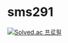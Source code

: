 # sms291
 
[![Solved.ac 프로필](http://mazassumnida.wtf/api/v2/generate_badge?boj=sms9456)](https://solved.ac/sms9456)
